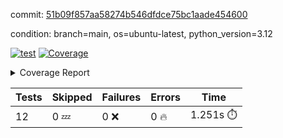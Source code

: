 commit: [51b09f857aa58274b546dfdce75bc1aade454600](https://github.com/rcmdnk/inherit-docstring/tree/51b09f857aa58274b546dfdce75bc1aade454600)

condition: branch=main, os=ubuntu-latest, python_version=3.12

[![test](https://github.com/rcmdnk/inherit-docstring/actions/workflows/test.yml/badge.svg)](https://github.com/rcmdnk/inherit-docstring/actions/runs/9630964182)
<a href="https://github.com/rcmdnk/inherit-docstring/blob/51b09f857aa58274b546dfdce75bc1aade454600/README.md"><img alt="Coverage" src="https://img.shields.io/badge/Coverage-100%25-brightgreen.svg" /></a><details><summary>Coverage Report </summary><table><tr><th>File</th><th>Stmts</th><th>Miss</th><th>Cover</th></tr><tbody><tr><td><b>TOTAL</b></td><td><b>114</b></td><td><b>0</b></td><td><b>100%</b></td></tr></tbody></table></details>

| Tests | Skipped | Failures | Errors | Time |
| ----- | ------- | -------- | -------- | ------------------ |
| 12 | 0 :zzz: | 0 :x: | 0 :fire: | 1.251s :stopwatch: |

